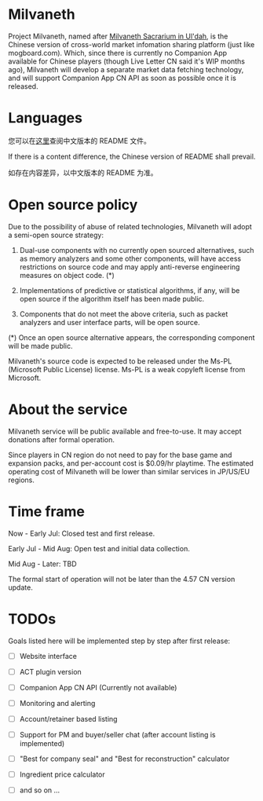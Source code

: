 # Milvaneth

Project Milvaneth, named after [Milvaneth Sacrarium in Ul'dah](https://ffxiv.gamerescape.com/wiki/Milvaneth_Sacrarium), is the Chinese version of cross-world market infomation sharing platform (just like mogboard.com). Which, since there is currently no Companion App available for Chinese players (though Live Letter CN said it's WIP months ago), Milvaneth will develop a separate market data fetching technology, and will support Companion App CN API as soon as possible once it is released.

# Languages

您可以在[这里](https://github.com/menphnia/Milvaneth/blob/master/README.md)查阅中文版本的 README 文件。

If there is a content difference, the Chinese version of README shall prevail.

如存在内容差异，以中文版本的 README 为准。

# Open source policy

Due to the possibility of abuse of related technologies, Milvaneth will adopt a semi-open source strategy:

1. Dual-use components with no currently open sourced alternatives, such as memory analyzers and some other components, will have access restrictions on source code and may apply anti-reverse engineering measures on object code. (\*)

2. Implementations of predictive or statistical algorithms, if any, will be open source if the algorithm itself has been made public.

3. Components that do not meet the above criteria, such as packet analyzers and user interface parts, will be open source.

(\*) Once an open source alternative appears, the corresponding component will be made public.

Milvaneth's source code is expected to be released under the Ms-PL (Microsoft Public License) license. Ms-PL is a weak copyleft license from Microsoft.

# About the service

Milvaneth service will be public available and free-to-use. It may accept donations after formal operation.

Since players in CN region do not need to pay for the base game and expansion packs, and per-account cost is $0.09/hr playtime. The estimated operating cost of Milvaneth will be lower than similar services in JP/US/EU regions.

# Time frame

Now - Early Jul: Closed test and first release.

Early Jul - Mid Aug: Open test and initial data collection.

Mid Aug - Later: TBD

The formal start of operation will not be later than the 4.57 CN version update.

# TODOs

Goals listed here will be implemented step by step after first release:

- [ ] Website interface

- [ ] ACT plugin version

- [ ] Companion App CN API (Currently not available)

- [ ] Monitoring and alerting

- [ ] Account/retainer based listing

- [ ] Support for PM and buyer/seller chat (after account listing is implemented)

- [ ] "Best for company seal" and "Best for reconstruction" calculator

- [ ] Ingredient price calculator

- [ ] and so on ...
